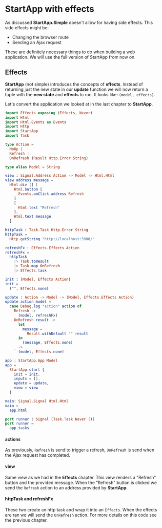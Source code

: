 # StartApp with effects

As discussed __StartApp.Simple__ doesn't allow for having side effects. This side effects might be:

- Changing the browser route
- Sending an Ajax request

These are definitely necessary things to do when building a web application. We will use the full version of StartApp from now on.

## Effects

__StartApp__ (not simple) introduces the concepts of __effects__. Instead of returning just the new state in our __update__ function we will now return a tuple with the __new state__ and __effects__ to run. It looks like: `(model, effects)`.

Let's convert the application we looked at in the last chapter to __StartApp__.

```elm
import Effects exposing (Effects, Never)
import Html
import Html.Events as Events
import Http
import StartApp
import Task

type Action =
  NoOp |
  Refresh |
  OnRefresh (Result Http.Error String)

type alias Model = String

view : Signal.Address Action -> Model -> Html.Html
view address message =  
  Html.div [] [
    Html.button [
      Events.onClick address Refresh
    ]
    [
      Html.text "Refresh"
    ],
    Html.text message
  ]

httpTask : Task.Task Http.Error String
httpTask =
  Http.getString "http://localhost:3000/"

refreshFx : Effects.Effects Action
refreshFx =
  httpTask
    |> Task.toResult
    |> Task.map OnRefresh
    |> Effects.task

init : (Model, Effects Action)
init =
  ("", Effects.none)

update : Action -> Model -> (Model, Effects.Effects Action)
update action model =
  case Debug.log "action" action of
    Refresh ->
      (model, refreshFx)
    OnRefresh result ->
      let
        message =
          Result.withDefault "" result
      in
        (message, Effects.none)
    _ ->
      (model, Effects.none)

app : StartApp.App Model
app = 
  StartApp.start {
    init = init,
    inputs = [],
    update = update,
    view = view
  }

main: Signal.Signal Html.Html
main =
  app.html

port runner : Signal (Task.Task Never ())
port runner =
  app.tasks
```

#### actions

As previously, `Refresh` is send to trigger a refresh, `OnRefresh` is send when the Ajax request has completed.

#### view

Same view as we had in the __Effects__ chapter. This view renders a "Refresh" button and the provided message. When the "Refresh" button is clicked we send the `Refresh` action to an address provided by __StartApp__.

#### httpTask and refreshFx

These two create an http task and wrap it into an `Effects`. When the effects are ran we will send the `OnRefresh` action. For more details on this code see the previous chapter.

